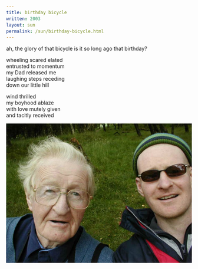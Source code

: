 ```yaml
---
title: birthday bicycle
written: 2003
layout: sun
permalink: /sun/birthday-bicycle.html
---
```


<div class="poem">
ah, the glory of that bicycle  
is it so long ago  
that birthday?  
  
wheeling scared elated  
entrusted to momentum  
my Dad released me  
laughing steps receding  
down our little hill  
  
wind thrilled  
my boyhood ablaze  
with love mutely given  
and tacitly received  
</div>


!["Colmcille and Hughie 2007"](/assets/images/bio/dadandme.jpg "Colmcille and Hughie 2007")
